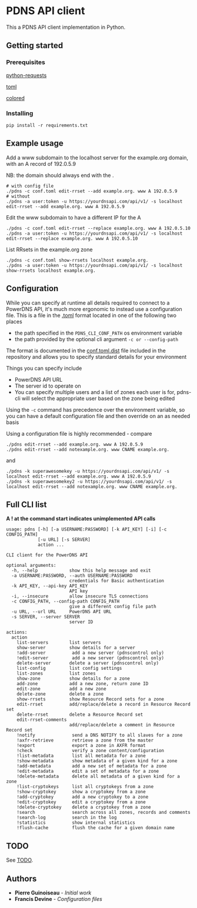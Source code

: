 # PDNS API client

This a PDNS API client implementation in Python.

## Getting started

### Prerequisites

[python-requests](http://docs.python-requests.org/)

[toml](https://pypi.org/project/toml/0.9.2/)

[colored](https://pypi.org/project/colored/)

### Installing

```
pip install -r requirements.txt
```

## Example usage
Add a www subdomain to the localhost server for the example.org domain, with an A record of 192.0.5.9

NB: the domain should always end with the .
```
# with config file
./pdns -c conf.toml edit-rrset --add example.org. www A 192.0.5.9
# without
./pdns -a user:token -u https://yourdnsapi.com/api/v1/ -s localhost edit-rrset --add example.org. www A 192.0.5.9
```
Edit the www subdomain to have a different IP for the A
```
./pdns -c conf.toml edit-rrset --replace example.org. www A 192.0.5.10
./pdns -a user:token -u https://yourdnsapi.com/api/v1/ -s localhost edit-rrset --replace example.org. www A 192.0.5.10
```
List RRsets in the example.org zone
```
./pdns -c conf.toml show-rrsets localhost example.org.
./pdns -a user:token -u https://yourdnsapi.com/api/v1/ -s localhost show-rrsets localhost example.org.
```
## Configuration
While you can specify at runtime all details required to connect to a PowerDNS API, it's much more ergonomic to instead use a configuration file. This is a file in the [.toml](https://github.com/toml-lang/toml) format located in one of the following two places
- the path specified in the `PDNS_CLI_CONF_PATH` os environment variable
- the path provided by the optional cli argument `-c or --config-path`

The format is documented in the [conf.toml.dist](https://gitlab.catalyst.net.nz/elearning/pdns-cli/blob/master/conf.toml.dist) file included in the repository and allows you to specify standard details for your environment

Things you can specify include
- PowerDNS API URL
- The server id to operate on
- You can specify multiple users and a list of zones each user is for, pdns-cli will select the appropriate user based on the zone being edited

Using the `-c` command has precedence over the environment variable, so you can have a default configuration file and then override on an as needed basis

Using a configuration file is highly recommended - compare
```
./pdns edit-rrset --add example.org. www A 192.0.5.9
./pdns edit-rrset --add notexample.org. www CNAME example.org.
```
and
```
./pdns -k superawesomekey -u https://yourdnsapi.com/api/v1/ -s localhost edit-rrset --add example.org. www A 192.0.5.9
./pdns -k superawesomekey2 -u https://yourdnsapi.com/api/v1/ -s localhost edit-rrset --add notexample.org. www CNAME example.org.
```

## Full CLI list 
**A ! at the command start indicates unimplemented API calls**
```
usage: pdns [-h] [-a USERNAME:PASSWORD] [-k API_KEY] [-i] [-c CONFIG_PATH]
            [-u URL] [-s SERVER]
            action ...

CLI client for the PowerDNS API

optional arguments:
  -h, --help            show this help message and exit
  -a USERNAME:PASSWORD, --auth USERNAME:PASSWORD
                        credentials for Basic authentication
  -k API_KEY, --api-key API_KEY
                        API key
  -i, --insecure        allow insecure TLS connections
  -c CONFIG_PATH, --config-path CONFIG_PATH
                        give a different config file path
  -u URL, --url URL     PowerDNS API URL
  -s SERVER, --server SERVER
                        server ID

actions:
  action
    list-servers        list servers
    show-server         show details for a server
    !add-server          add a new server (pdnscontrol only)
    !edit-server         add a new server (pdnscontrol only)
    delete-server       delete a server (pdnscontrol only)
    list-config         list config settings
    list-zones          list zones
    show-zone           show details for a zone
    add-zone            add a new zone, return zone ID
    edit-zone           add a new zone
    delete-zone         delete a zone
    show-rrsets         show Resource Record sets for a zone
    edit-rrset          add/replace/delete a record in Resource Record set
    delete-rrset        delete a Resource Record set
    edit-rrset-comments
                        add/replace/delete a comment in Resource Record set
    !notify              send a DNS NOTIFY to all slaves for a zone
    !axfr-retrieve       retrieve a zone from the master
    !export              export a zone in AXFR format
    !check               verify a zone content/configuration
    !list-metadata       list all metadata for a zone
    !show-metadata       show metadata of a given kind for a zone
    !add-metadata        add a new set of metadata for a zone
    !edit-metadata       edit a set of metadata for a zone
    !delete-metadata     delete all metadata of a given kind for a zone
    !list-cryptokeys     list all cryptokeys from a zone
    !show-cryptokey      show a cryptokey from a zone
    !add-cryptokey       add a new cryptokey to a zone
    !edit-cryptokey      edit a cryptokey from a zone
    !delete-cryptokey    delete a cryptokey from a zone
    !search              search across all zones, records and comments
    !search-log          search in the log
    !statistics          show internal statistics
    !flush-cache         flush the cache for a given domain name
```
## TODO

See [TODO](TODO.md).

## Authors

* **Pierre Guinoiseau** - *Initial work*
* **Francis Devine** - *Configuration files*
